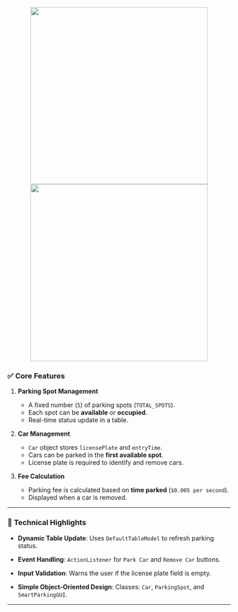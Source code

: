 <p align="center">
  <img src="https://github.com/user-attachments/assets/ba01bc0f-34e4-4c5a-889f-9c2b280c44d7" width="400"/>
  <img src="https://github.com/user-attachments/assets/23501119-ba8a-4181-89b8-2e06fba8ce24" width="400"/>
</p>


### ✅ **Core Features**

1. **Parking Spot Management**

   * A fixed number (`5`) of parking spots (`TOTAL_SPOTS`).
   * Each spot can be **available** or **occupied**.
   * Real-time status update in a table.

2. **Car Management**

   * `Car` object stores `licensePlate` and `entryTime`.
   * Cars can be parked in the **first available spot**.
   * License plate is required to identify and remove cars.

3. **Fee Calculation**

   * Parking fee is calculated based on **time parked** (`$0.005 per second`).
   * Displayed when a car is removed.

---

### 🧰 **Technical Highlights**

* **Dynamic Table Update**:
  Uses `DefaultTableModel` to refresh parking status.

* **Event Handling**:
  `ActionListener` for `Park Car` and `Remove Car` buttons.

* **Input Validation**:
  Warns the user if the license plate field is empty.

* **Simple Object-Oriented Design**:
  Classes: `Car`, `ParkingSpot`, and `SmartParkingGUI`.

---

